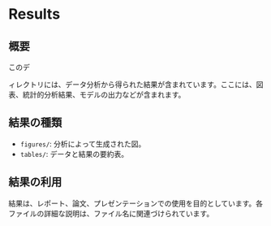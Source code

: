 # Results

## 概要
このデ

ィレクトリには、データ分析から得られた結果が含まれています。ここには、図表、統計的分析結果、モデルの出力などが含まれます。

## 結果の種類
- `figures/`: 分析によって生成された図。
- `tables/`: データと結果の要約表。

## 結果の利用
結果は、レポート、論文、プレゼンテーションでの使用を目的としています。各ファイルの詳細な説明は、ファイル名に関連づけられています。
